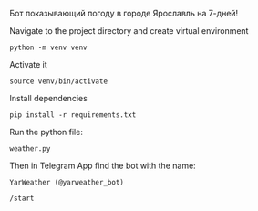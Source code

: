 Бот показывающий погоду в городе Ярославль на 7-дней!

Navigate to the project directory and create virtual environment

```shell script
python -m venv venv
```
Activate it
```shell script
source venv/bin/activate
```
Install dependencies
```shell script
pip install -r requirements.txt
```
Run the python file:
```shell script
weather.py
```

Then in Telegram App find the bot with the name: 
```shell script
YarWeather (@yarweather_bot)
```
```shell script
/start
```